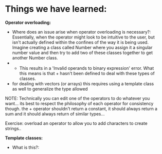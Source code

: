 # Things we have learned:

**Operator overloading:**
- Where does an issue arise when operator overloading is necessary?: Essentially, when the operator might look to be intuitive to the user, but isn't actually defined within the confines of the way it is being used. Imagine creating a class called Number where you assign it a singular number value and then try to add two of these classes together to get another Number class.
- - This results in a 'Invalid operands to binary expression' error. What this means is that + hasn't been defined to deal with these types of classes.
- for dealing with vectors (or arrays) this requires using a template class as well to generalize the type allowed

NOTE: Technically you can edit one of the operators to do whatever you want... its best to respect the philosophy of each operator for consistency though. the + operator shouldn't return a constant, it should always return a sum and it should always return of similar types...

Exercise: overload an operator to allow you to add characters to create strings..



**Template classes:**
- What is this?:


